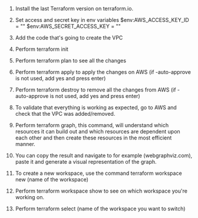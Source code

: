 1. Install the last Terraform version on terraform.io.
2. Set access and secret key in env variables $env:AWS_ACCESS_KEY_ID = "" $env:AWS_SECRET_ACCESS_KEY = ""

3. Add the code that's going to create the VPC
4. Perform terraform init
5. Perform terraform plan to see all the changes
6. Perform terraform apply to apply the changes on AWS (if -auto-approve is not used, add yes and press enter)
7. Perform terraform destroy to remove all the changes from AWS (if -auto-approve is not used, add yes and press enter)

8. To validate that everything is working as expected, go to AWS and check that the VPC was added/removed.

9. Perform terraform graph, this command, will understand which resources it can build out and which resources are dependent upon each other and then create these resources in the most efficient manner.
10. You can copy the result and navigate to for example (webgraphviz.com), paste it and generate a visual representation of the graph.

11. To create a new workspace, use the command terraform workspace new (name of the workspace)
12. Perform terraform workspace show to see on which workspace you're working on.
13. Perform terraform select (name of the workspace you want to switch)
